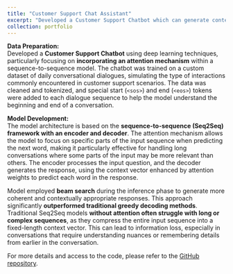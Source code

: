 ```yaml
---
title: "Customer Support Chat Assistant"  
excerpt: "Developed a Customer Support Chatbot which can generate contextually accurate responses. <br/><img src='/images/CSCA1.png'>" 
collection: portfolio  
---
```

**Data Preparation:**  
Developed a **Customer Support Chatbot** using deep learning techniques, particularly focusing on **incorporating an attention mechanism** within a sequence-to-sequence model. The chatbot was trained on a custom dataset of daily conversational dialogues, simulating the type of interactions commonly encountered in customer support scenarios. 
The data was cleaned and tokenized, and special start (`<sos>`) and end (`<eos>`) tokens were added to each dialogue sequence to help the model understand the beginning and end of a conversation. 

**Model Development:**  
The model architecture is based on the **sequence-to-sequence (Seq2Seq) framework with an encoder and decoder**. The attention mechanism allows the model to focus on specific parts of the input sequence when predicting the next word, making it particularly effective for handling long conversations where some parts of the input may be more relevant than others. The encoder processes the input question, and the decoder generates the response, using the context vector enhanced by attention weights to predict each word in the response.

Model employed **beam search** during the inference phase to generate more coherent and contextually appropriate responses. This approach significantly **outperformed traditional greedy decoding methods**. Traditional Seq2Seq models **without attention often struggle with long or complex sequences**, as they compress the entire input sequence into a fixed-length context vector. This can lead to information loss, especially in conversations that require understanding nuances or remembering details from earlier in the conversation.

For more details and access to the code, please refer to the [GitHub repository](https://github.com/VishnuSaiKarthikGindi/ChatAssist_using_Seq2Seq_Attention_Mechanism).
